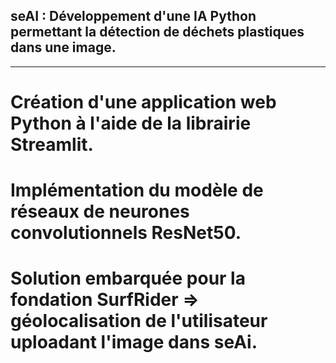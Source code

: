 ## seAI : Développement d'une IA Python permettant la détection de déchets plastiques dans une image.

_______________________________________________

# Création d'une application web Python à l'aide de la librairie Streamlit.

# Implémentation du modèle de réseaux de neurones convolutionnels ResNet50.

# Solution embarquée pour la fondation SurfRider => géolocalisation de l'utilisateur uploadant l'image dans seAi.


